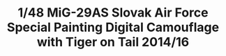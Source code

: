---
layout: product
title: "1/48 MiG-29AS Slovak Air Force Special Painting Digital Camouflage with Tiger on Tail 2014/16"
price: "9000" 
desc: "Maketa"
img_path: "/assets/img/GWHSNG09.jpg"
brand: "N/A"
available: true
special_offer: false
new: true
soon: false
cat: "010000"
subcat: "010900"
subsubcat: "0N/A"
sifra: "GWHSNG09"
popular: true
---